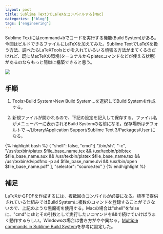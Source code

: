 ```yaml
---
layout: post
title: Sublime Text3でLaTeXをコンパイルする[Mac]
categories: ['blog']
tags: ['engineering']
---
```


Sublime Textにはcommand+bでコードを実行する機能(Build System)がある。今回はビルドできるファイルにLaTeXを加えてみた。Sublime TextでLaTeXを扱う方法、調べたらLaTeXToolsとかを入れていろいろ頑張る方法が出てくるのだけれど、既にMacTeXの環境(ターミナルからplatexコマンドなどが使える状態)があるのならもっと簡単に構築できると思う。

<img src="/img/blog_sublime_latex_01.png" class="image-on-frame-small">

## 手順

1. Tools>Build System>New Build System...を選択してBuild Systemを作成する。

2. 新規ファイルが開かれるので、下記の設定を記入して保存する。ファイル名がメニューバーに表示されるBuild Systemの名前になる。保存場所はデフォルトで ~/Library/Application Support/Sublime Text 3/Packages/User になる。

{% highlight bash %}
{
  "shell": false,
  "cmd":[
    "/bin/sh", "-c", "/usr/texbin/platex $file_base_name.tex && /usr/texbin/pbibtex $file_base_name.aux && /usr/texbin/platex $file_base_name.tex && /usr/texbin/dvipdfmx -p a4 $file_base_name.dvi && /usr/bin/open $file_base_name.pdf"
  ],
  "selector": "source.tex"
}
{% endhighlight %}

## 補足

LaTeXからPDFを作成するには、複数回のコンパイルが必要になる。標準で提供されている仕組みではBuild Systemに複数のコマンドを登録することができないので、上記のような黒魔術を使用する。Macの場合は"shell"をfalseに、"cmd"にshとその引数として実行したいコマンドを&&で続けていけばうまく動作するらしい。Windowsの場合は書き方がやや異なる。[Multiple commands in Sublime Build System](http://blog.pcitron.fr/2013/02/08/multiple-command-in-sublime-build-system/)を参考に設定した。